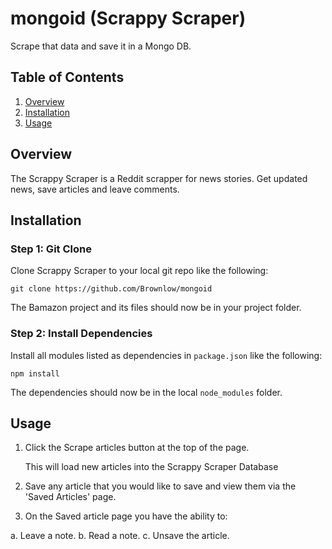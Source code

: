 # mongoid (Scrappy Scraper)
Scrape that data and save it in a Mongo DB.

## Table of Contents 

1. [Overview](#overview)
2. [Installation](#installation)
3. [Usage](#usage)

<a name="overview"></a>
## Overview

The Scrappy Scraper is a Reddit scrapper for news stories. Get updated news, save articles and leave comments.

<a name="installation"></a>
## Installation

### Step 1: Git Clone

Clone Scrappy Scraper to your local git repo like the following:

```
git clone https://github.com/Brownlow/mongoid
```

The Bamazon project and its files should now be in your project folder.

### Step 2: Install Dependencies

Install all modules listed as dependencies in `package.json` like the following:

```
npm install
```

The dependencies should now be in the local `node_modules` folder.

<a name="usage"></a>
## Usage

1. Click the Scrape articles button at the top of the page.

	This will load new articles into the Scrappy Scraper Database

2. Save any article that you would like to save and view them via the 'Saved Articles' page.

3. On the Saved article page you have the ability to:
  
  a. Leave a note.
  b. Read a note.
  c. Unsave the article.
